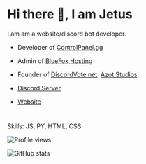 # Hi there 👋, I am Jetus
 I am am a website/discord bot developer.
- Developer of [ControlPanel.gg](https://controlpanel.gg)

- Admin of [BlueFox Hosting](https://bluefoxhost.com)

- Founder of [DiscordVote.net](https://discordvote.net), [Azot Studios](https://discord.gg/3JpU7m7aSE).

- [Discord Server](https://discord.gg/MMDHRW9wtc)

- [Website](https://jetus.me)


# 
Skills: JS, PY, HTML, CSS.



![Profile views](https://gpvc.arturio.dev/Dev-Jetus)

![GitHub stats](https://github-readme-stats.vercel.app/api?username=Dev-Jetus&show_icons=true&count_private=true&theme=dark)

